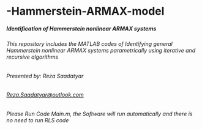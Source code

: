 # -Hammerstein-ARMAX-model
##### Identification of Hammerstein nonlinear ARMAX systems
###### This repository includes the MATLAB codes of Identifying general Hammerstein nonlinear ARMAX systems parametrically using iterative and recursive algorithms 
###### Presented by: Reza Saadatyar 
###### Reza.Saadatyar@outlook.com 
###### Please Run Code Main.m, the Software will run automatically and there is no need to run RLS code
